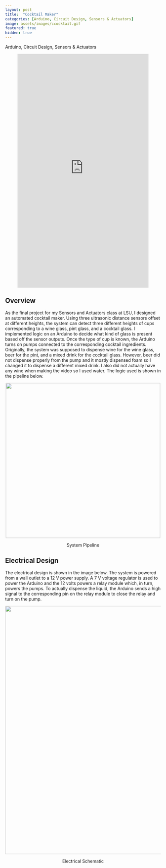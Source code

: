 ```yaml
---
layout: post
title:  "Cocktail Maker"
categories: [Arduino, Circuit Design, Sensors & Actuators]
image: assets/images/ccocktail.gif
featured: true
hidden: true
---
```

Arduino, Circuit Design, Sensors & Actuators

<div align="center"><iframe width="424" height="754" src="https://www.youtube.com/embed/AqyQ7yTlyfM" title="cocktail maker" frameborder="0" allow="accelerometer; autoplay; clipboard-write; encrypted-media; gyroscope; picture-in-picture" allowfullscreen></iframe></div>

## Overview 
As the final project for my Sensors and Actuators class at LSU, I designed an automated cocktail maker.
Using three ultrasonic distance sensors offset at different heights, the system can detect three different 
heights of cups corresponding to a wine glass, pint glass, and a cocktail glass. I implemented logic
on an Arduino to decide what kind of glass is present based off the sensor outputs. Once the type of
cup is known, the Arduino turns on pumps connected to the corresponding cocktail ingredients. Originally,
the system was supposed to dispense wine for the wine glass, beer for the pint, and a mixed drink for
the cocktail glass. However, beer did not dispense properly from the pump and it mostly dispensed
foam so I changed it to dispense a different mixed drink. I also did not actually have any wine when 
making the video so I used water. 
The logic used is shown in the pipeline below.

<p align = "center"><img src = "https://user-images.githubusercontent.com/46512429/209448153-3b40e4dd-774a-401b-9d44-19efafc30134.png"  width="500"></p>
<p align = "center">System Pipeline</p>

## Electrical Design
The electrical design is shown in the image below. The system is powered from a wall outlet to a 12
V power supply. A 7 V voltage regulator is used to power the Arduino and the 12 volts powers a relay
 module which, in turn, powers the pumps. To actually dispense the liquid, the Arduino sends a high
 signal to the corresponding pin on the relay module to close the relay and turn on the pump.
 
<p align = "center"><img src = "https://user-images.githubusercontent.com/46512429/209448159-8fa2b899-9e08-43c5-86b6-f411c93f6046.png"  width="800"></p>
<p align = "center">Electrical Schematic</p>





<!-- <div align="center"><h2> <a href="https://github.com/oubrejames/pen_challenge">View it on Github</a></h2></div> -->